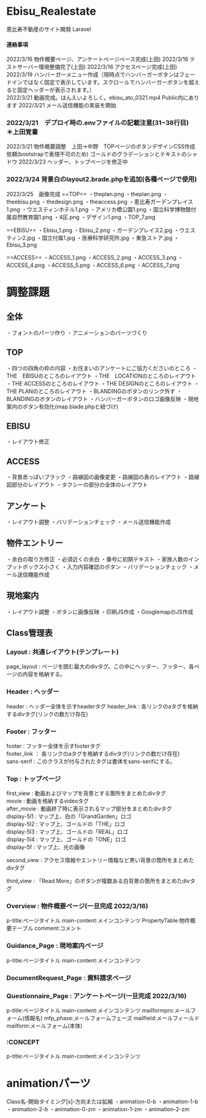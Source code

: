 # Ebisu_Realestate
恵比寿不動産のサイト開発 Laravel

#### 連絡事項
2022/3/16 物件概要ページ、アンケートページベース完成(上田)
2022/3/16 テストサーバー環境整備完了(上田)
2022/3/16 アクセスページ完成(上田)  
2022/3/19 ハンバーガーメニュー作成（現時点でハンバーガーボタンはフェードインではなく固定で表示しています。スクロールでハンバーガーボタンを超えると固定ヘッダーが表示されます。）  
2022/3/21 動画完成。はんえいよろしく。ebisu_ato_0321.mp4 Public内にあります
2022/3/21 メール送信機能の実装を開始
### 2022/3/21　デプロイ時の.envファイルの記載注意(31~38行目)　＊上田覚書
2022/3/21 物件概要調整　上田→中野　TOPページのボタンデザインCSS作成依頼(bootstrapで表現不可のため)
ゴールドのグラデーションとテキストのシャドウ
2022/3/23 ヘッダー、トップページを修正中
### 2022/3/24 背景白のlayout2.brade.phpを追加(各種ページで使用)
2022/3/25　画像完成
==TOP==
・theplan.png
・theplan.png
・theebisu.png
・thedesign.png
・theaccess.png
・恵比寿ガーデンプレイス1.png
・ウエスティンホテル1.png
・アメリカ橋公園1.png
・国立科学博物館付属自然教育園1.png
・4区.png
・デザイン1.png
・TOP_7.png

==EBISU==
・Ebisu_1.png
・Ebisu_2.png
・ガーデンプレイス2.jpg
・ウエスティン2.jpg
・国立付属1.jpg
・医療科学研究所.jpg
・東急ストア.jpg
・Ebisu_3.png

==ACCESS==
・ACCESS_1.png
・ACCESS_2.png
・ACCESS_3.png
・ACCESS_4.png
・ACCESS_5.png
・ACCESS_6.png
・ACCESS_7.png


# 調整課題
## 全体
・フォントのパーツ作り
・アニメーションのパーツづくり

## TOP
・四つの四角の枠の内容
・お住まいのアンケートにご協力くださいのところ
・THE　EBISUのところのレイアウト
・THE　LOCATIONのところのレイアウト
・THE ACCESSのところのレイアウト
・THE DESIGNのところのレイアウト
・THE PLANのところのレイアウト
・BLANDINGのボタンのリンク外す
・BLANDINGのボタンのレイアウト
・ハンバーガーボタンのロゴ画像反映
・現地案内のボタン有効化(map.blade.phpと紐づけ)


## EBISU
・レイアウト修正

## ACCESS
・背景赤っぽいブラック
・路線図の画像変更
・路線図の表のレイアウト
・路線図部分のレイアウト
・タクシーの部分の全体のレイアウト


## アンケート
・レイアウト調整
・バリデーションチェック
・メール送信機能作成


## 物件エントリー
・余白の取り方修正
・必須近くの余白
・番号に初期テキスト
・家族人数のインプットボックス小さく
・入力内容確認のボタン
・バリデーションチェック
・メール送信機能作成


## 現地案内
・レイアウト調整
・ボタンに画像反映
・印刷JS作成
・GooglemapのJS作成






## Class管理表
### Layout : 共通レイアウト(テンプレート)
page_layout : ページを囲む最大のdivタグ。この中にヘッダー、フッター、各ページの内容を格納する。  

### Header : ヘッダー
header : ヘッダー全体を示すheaderタグ
header_link : 各リンクのaタグを格納するdivタグ(リンクの数だけ存在)  

### Footer : フッター
footer : フッター全体を示すfooterタグ  
footer_link ： 各リンクのaタグを格納するdivタグ(リンクの数だけ存在)  
sans-serif : このクラスが付与されたタグは書体をsans-serifにする。  

### Top : トップページ
first_view : 動画およびマップを背景とする箇所をまとめたdivタグ  
movie : 動画を格納するvideoタグ  
after_movie : 動画終了時に表示されるマップ部分をまとめたdivタグ  
display-5l1 : マップ上、白の「GrandGarden」ロゴ  
display-5l2 : マップ上、ゴールドの「THE」ロゴ  
display-5l3 : マップ上、ゴールドの「REAL」ロゴ  
display-5l4 : マップ上、ゴールドの「ONE」ロゴ  
display-5f : マップ上、光の画像

second_view : アクセス情報やエントリー情報など黒い背景の箇所をまとめたdivタグ  

third_view : 「Read More」のボタンが複数ある白背景の箇所をまとめたdivタグ  

### Overview : 物件概要ページ(一旦完成 2022/3/16)
p-title:ページタイトル
main-content:メインコンテンツ
PropertyTable:物件概要テーブル
comment:コメント

### Guidance_Page : 現地案内ページ
p-title:ページタイトル
main-content:メインコンテンツ

### DocumentRequest_Page : 資料請求ページ


### Questionnaire_Page : アンケートページ(一旦完成 2022/3/16)
p-title:ページタイトル
main-content:メインコンテンツ
mailformpro:メールフォーム(情報名)
mfp_phase:メールフォームフェーズ
mailfield:メールフィールド
mailform:メールフォーム(本体)


### :CONCEPT
p-title:ページタイトル
main-content:メインコンテンツ


# animationパーツ
Class名-開始タイミング[s]-方向または拡縮
・animation-0-b
・animation-1-b
・animation-2-b
・animation-0-zm
・animation-1-zm
・animation-2-zm

